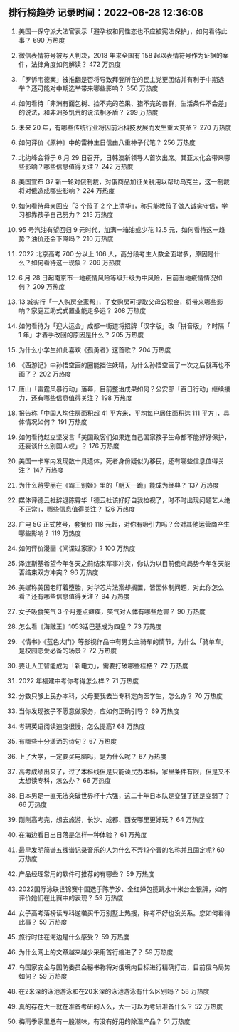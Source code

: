 
## 排行榜趋势 记录时间：2022-06-28 12:36:08
  
  1. 美国一保守派大法官表示「避孕权和同性恋也不应被宪法保护」，如何看待此事？ 690 万热度
    
  2. 微信表情符号被写入判决，2018 年来全国有 158 起以表情符号作为证据的案件，法律角度如何解读？ 472 万热度
    
  3. 「罗诉韦德案」被推翻是否将导致拜登所在的民主党更团结并有利于中期选举？还可能对中期选举带来哪些影响？ 356 万热度
    
  4. 如何看待「非洲有面包树、捡不完的芒果、猎不完的兽群，生活条件不会差」的说法，和非洲多饥荒的说法相矛盾？ 299 万热度
    
  5. 未来 20 年，有哪些传统行业将因前沿科技发展而发生重大变革？ 270 万热度
    
  6. 如何评价《原神》中的雷神生日信由八重神子代笔？ 256 万热度
    
  7. 北约峰会将于 6 月 29 日召开，日韩澳新领导人首次出席。其亚太化会带来哪些影响？哪些信息值得关注？ 242 万热度
    
  8. 美国宣布 G7 新一轮对俄制裁，对俄商品加征关税用以帮助乌克兰，这一制裁将对俄造成哪些影响？ 224 万热度
    
  9. 如何看待母亲回应「3 个孩子 2 个上清华」，称只能教孩子做人诚实守信，学习都靠孩子自己努力？ 215 万热度
    
  10. 95 号汽油有望回归 9 元时代，加满一箱油或少花 12.5 元，如何看待这一趋势？油价还会下降吗？ 210 万热度
    
  11. 2022 北京高考 700 分以上 106 人，高分段考生人数全面增多，原因是什么？如何看待这一现象？ 209 万热度
    
  12. 6 月 28 日起南京市一地疫情风险等级升级为中风险，目前当地疫情情况如何？ 209 万热度
    
  13. 13 城实行「一人购房全家帮」，子女购房可提取父母公积金，将带来哪些影响？家庭互助式式置业能走多远？ 208 万热度
    
  14. 如何看待为「迎大运会」成都一街道将招牌「汉字版」改「拼音版」？时隔「 1 年」才着手改回的原因是什么？ 205 万热度
    
  15. 为什么小学生如此喜欢《孤勇者》这首歌？ 204 万热度
    
  16. 《西游记》中孙悟空画的圈能挡住妖精，为什么孙悟空画了一次之后就再也不画了？ 202 万热度
    
  17. 唐山「雷霆风暴行动」落幕，目前整治成果如何？公安部「百日行动」继续接力，还有哪些信息值得关注？ 198 万热度
    
  18. 报告称「中国人均住房面积超 41 平方米，平均每户居住面积达 111 平方」，具体情况如何？ 191 万热度
    
  19. 如何看待赵立坚发言「美国政客们如果连自己国家孩子生命都不能好好保护，还妄谈什么别国人权」？ 176 万热度
    
  20. 美国一卡车内发现数十具遗体，死者身份疑似为移民，还有哪些信息值得关注？ 147 万热度
    
  21. 为什么蒋雯丽在《霸王别姬》里的「朝天一跪」能成为经典？ 137 万热度
    
  22. 媒体评德云社辞退陈霄华「德云社该好好自我检视了，时不时出现问题艺人绝不正常」，哪些信息值得关注？ 126 万热度
    
  23. 广电 5G 正式放号，套餐价 118 元起，对你有吸引力吗？会对其他运营商产生哪些影响？ 119 万热度
    
  24. 如何评价漫画《间谍过家家》? 100 万热度
    
  25. 泽连斯基希望今年冬天之前结束军事冲突，你认为以目前俄乌局势今年冬天能否结束双方冲突？ 96 万热度
    
  26. 美媒称美国老盯着堕胎，对华芯片法案却搁置，皆因体制问题，对此你怎么看？还有哪些信息值得关注？ 94 万热度
    
  27. 女子吸食笑气 3 个月差点瘫痪，笑气对人体有哪些危害？ 90 万热度
    
  28. 怎么看《海贼王》1053话巴基成为四皇？ 73 万热度
    
  29. 《情书》《蓝色大门》等影视作品中有男女主骑车的情节，为什么「骑单车」是校园恋爱必备的场景？ 72 万热度
    
  30. 要让人工智能成为「新电力」，需要打破哪些桎梏？ 72 万热度
    
  31. 2022 年福建中考你考得怎么样？ 71 万热度
    
  32. 分数只够上民办本科，父母要我去当专科定向医学生，怎么办？ 70 万热度
    
  33. 当你发现孩子不愿意做家务，应如何正确引导？ 69 万热度
    
  34. 考研英语阅读速度很慢，怎么提高? 68 万热度
    
  35. 有哪些十分潇洒的诗句？ 67 万热度
    
  36. 上了大学，一定要买电脑吗，是为什么呢？ 67 万热度
    
  37. 高考成绩出来了，过了本科线但是只能读民办本科，家里条件有限，但是又不太想读专科，怎么办？ 66 万热度
    
  38. 日本男足一直无法突破世界杯十六强，这二十年日本队是变强了还是变弱了？ 66 万热度
    
  39. 刚刚高考完，想去旅游，长沙、成都、西安哪里更好玩？ 64 万热度
    
  40. 在海边看日出日落是怎样一种体验？ 61 万热度
    
  41. 最早发明简谱五线谱记录音乐的人为什么不弄12个音的名称并且固定呢? 60 万热度
    
  42. 产品经理常用的软件可推荐的有哪些？ 59 万热度
    
  43. 2022国际泳联世锦赛中国选手陈芋汐、全红婵包揽跳水十米台金银牌，如何评价她们在比赛中的表现？ 59 万热度
    
  44. 女子高考落榜读专科逆袭买千万别墅上热搜，称考不好也没关系。您如何看待此事？ 59 万热度
    
  45. 旅行时住在海边是什么感受？ 59 万热度
    
  46. 为什么网上的文章越来越少采用首行缩进了？ 59 万热度
    
  47. 乌国家安全与国防委员会秘书称将对俄境内目标进行精确打击，目前俄乌局势如何？ 59 万热度
    
  48. 在2米深的泳池游泳和在20米深的泳池游泳有什么区别吗？ 58 万热度
    
  49. 真的存在大一就在准备考研的人么，大一可以为考研准备什么？ 52 万热度
    
  50. 梅雨季家里总有一股潮味，有没有好用的除湿产品？ 51 万热度
    